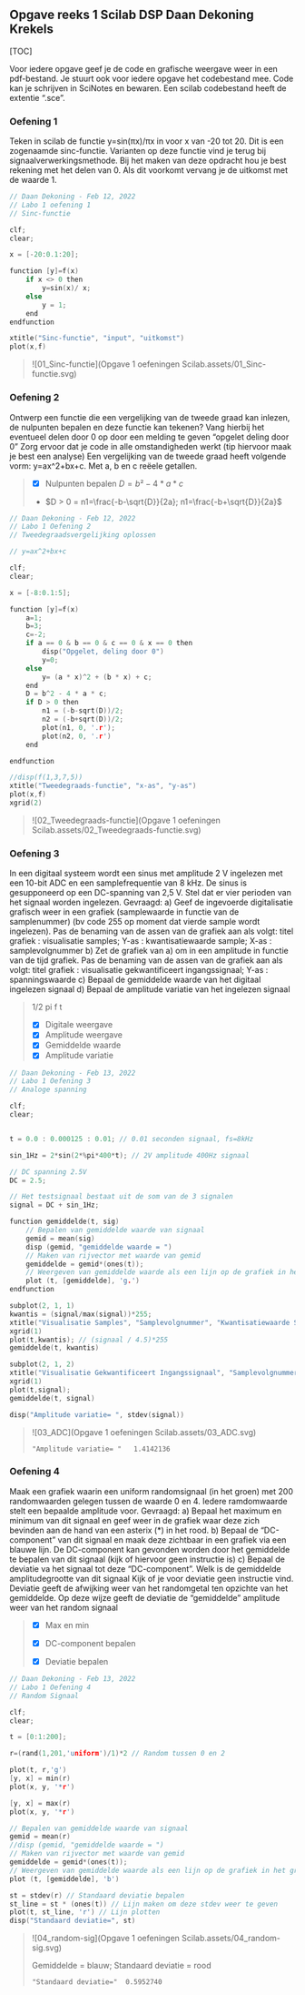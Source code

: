 <h2>Opgave reeks 1 Scilab DSP Daan Dekoning Krekels</h2>

[TOC]

Voor iedere opgave geef je de code en grafische weergave weer in een pdf-bestand.  Je stuurt ook voor iedere opgave het codebestand mee.  Code kan je schrijven in SciNotes en bewaren.  Een scilab codebestand heeft de extentie “.sce”.

### Oefening 1

Teken in scilab de functie y=sin(πx)/πx in voor x van -20 tot 20.  Dit is een zogenaamde sinc-functie.  Varianten op deze functie vind je terug bij signaalverwerkingsmethode. Bij het maken van deze opdracht hou je best rekening met het delen van 0.  Als dit voorkomt vervang je de uitkomst met de waarde 1.

```c
// Daan Dekoning - Feb 12, 2022
// Labo 1 oefening 1
// Sinc-functie

clf;
clear;

x = [-20:0.1:20];

function [y]=f(x)
    if x <> 0 then
        y=sin(x)/ x;
    else
        y = 1;
    end
endfunction

xtitle("Sinc-functie", "input", "uitkomst")
plot(x,f)
```

> ![01_Sinc-functie](Opgave 1 oefeningen Scilab.assets/01_Sinc-functie.svg)

### Oefening 2

Ontwerp een functie die een vergelijking van de tweede graad kan inlezen, de nulpunten bepalen en deze functie kan tekenen? Vang hierbij het eventueel delen door 0 op door een melding te geven “opgelet deling door 0”  Zorg ervoor dat je code in alle omstandigheden werkt (tip hiervoor maak je best een analyse)
Een vergelijking van de tweede graad heeft volgende vorm: y=ax^2+bx+c.  Met a, b en c reëele getallen.

> - [x] Nulpunten bepalen $D = b²-4*a*c$​​ ​ 
> 
> - $D > 0 = n1=\frac{-b-\sqrt{D}}{2a}; n1=\frac{-b+\sqrt{D}}{2a}$​

```c
// Daan Dekoning - Feb 12, 2022
// Labo 1 Oefening 2
// Tweedegraadsvergelijking oplossen

// y=ax^2+bx+c

clf;
clear;

x = [-8:0.1:5];

function [y]=f(x)
    a=1;
    b=3;
    c=-2;
    if a == 0 & b == 0 & c == 0 & x == 0 then
        disp("Opgelet, deling door 0")
        y=0;
    else
        y= (a * x)^2 + (b * x) + c;
    end
    D = b^2 - 4 * a * c;
    if D > 0 then
        n1 = (-b-sqrt(D))/2;
        n2 = (-b+sqrt(D))/2;
        plot(n1, 0, '.r');
        plot(n2, 0, '.r')
    end

endfunction

//disp(f(1,3,7,5))
xtitle("Tweedegraads-functie", "x-as", "y-as")
plot(x,f)
xgrid(2)
```

> ![02_Tweedegraads-functie](Opgave 1 oefeningen Scilab.assets/02_Tweedegraads-functie.svg)

### Oefening 3

In een digitaal systeem wordt een sinus met amplitude 2 V ingelezen met een 10-bit ADC en een samplefrequentie van 8 kHz. De sinus is gesupponeerd op een DC-spanning van 2,5 V.
Stel dat er vier perioden van het signaal worden ingelezen.
Gevraagd: 
a) Geef de ingevoerde digitalisatie grafisch weer in een grafiek (samplewaarde in functie van de samplenummer) (bv code 255 op moment dat vierde sample wordt ingelezen).  Pas de benaming van de assen van de grafiek aan als volgt: titel grafiek : visualisatie samples; Y-as : kwantisatiewaarde sample; X-as : samplevolgnummer
b) Zet de grafiek van a) om in een amplitude in functie van de tijd grafiek.  Pas de benaming van de assen van de grafiek aan als volgt: titel grafiek : visualisatie  gekwantificeert ingangssignaal; Y-as : spanningswaarde 
c) Bepaal de gemiddelde waarde van het digitaal ingelezen signaal
d) Bepaal de amplitude variatie van het ingelezen signaal

> 1/2 pi f t
> 
> - [x] Digitale weergave
> - [x] Amplitude weergave
> - [x] Gemiddelde waarde
> - [x] Amplitude variatie

```c
// Daan Dekoning - Feb 13, 2022
// Labo 1 Oefening 3
// Analoge spanning

clf;
clear;


t = 0.0 : 0.000125 : 0.01; // 0.01 seconden signaal, fs=8kHz

sin_1Hz = 2*sin(2*%pi*400*t); // 2V amplitude 400Hz signaal

// DC spanning 2.5V
DC = 2.5;

// Het testsignaal bestaat uit de som van de 3 signalen
signal = DC + sin_1Hz;

function gemiddelde(t, sig)
    // Bepalen van gemiddelde waarde van signaal
    gemid = mean(sig)
    disp (gemid, "gemiddelde waarde = ")
    // Maken van rijvector met waarde van gemid
    gemiddelde = gemid*(ones(t));
    // Weergeven van gemiddelde waarde als een lijn op de grafiek in het groen
    plot (t, [gemiddelde], 'g.')
endfunction

subplot(2, 1, 1)
kwantis = (signal/max(signal))*255;
xtitle("Visualisatie Samples", "Samplevolgnummer", "Kwantisatiewaarde Sample")
xgrid(1)
plot(t,kwantis); // (signaal / 4.5)*255
gemiddelde(t, kwantis)

subplot(2, 1, 2)
xtitle("Visualisatie Gekwantificeert Ingangssignaal", "Samplevolgnummer", "Spanningswaarde")
xgrid(1)
plot(t,signal);
gemiddelde(t, signal)

disp("Amplitude variatie= ", stdev(signal))
```

> ![03_ADC](Opgave 1 oefeningen Scilab.assets/03_ADC.svg)
> 
> `"Amplitude variatie= "   1.4142136`

### Oefening 4

Maak een grafiek waarin een uniform randomsignaal (in het groen) met 200 randomwaarden gelegen tussen de waarde 0 en 4.  Iedere ramdomwaarde stelt een bepaalde amplitude voor.
Gevraagd: 
a) Bepaal het maximum en minimum van dit signaal en geef weer in de grafiek waar deze zich bevinden aan de hand van een asterix (*) in het rood.
b) Bepaal de “DC-component” van dit signaal en maak deze zichtbaar in een grafiek via een blauwe lijn.  De DC-component kan gevonden worden door het gemiddelde te bepalen van dit signaal (kijk of hiervoor geen instructie is)
c) Bepaal de deviatie va het signaal tot deze “DC-component”.  Welk is de gemiddelde amplitudegrootte van dit signaal Kijk of je voor deviatie geen instructie vind.  Deviatie geeft de afwijking weer van het randomgetal ten opzichte van het gemiddelde.  Op deze wijze geeft de deviatie de “gemiddelde” amplitude weer van het random signaal

> - [x] Max en min
> 
> - [x] DC-component bepalen
> 
> - [x] Deviatie bepalen

```c
// Daan Dekoning - Feb 13, 2022
// Labo 1 Oefening 4
// Random Signaal

clf;
clear;

t = [0:1:200];

r=(rand(1,201,'uniform')/1)*2 // Random tussen 0 en 2

plot(t, r,'g')
[y, x] = min(r)
plot(x, y, '*r')

[y, x] = max(r)
plot(x, y, '*r')

// Bepalen van gemiddelde waarde van signaal
gemid = mean(r)
//disp (gemid, "gemiddelde waarde = ")
// Maken van rijvector met waarde van gemid
gemiddelde = gemid*(ones(t));
// Weergeven van gemiddelde waarde als een lijn op de grafiek in het groen
plot (t, [gemiddelde], 'b')

st = stdev(r) // Standaard deviatie bepalen
st_line = st * (ones(t)) // Lijn maken om deze stdev weer te geven
plot(t, st_line, 'r') // Lijn plotten
disp("Standaard deviatie=", st)
```

> ![04_random-sig](Opgave 1 oefeningen Scilab.assets/04_random-sig.svg)
> 
> Gemiddelde = blauw; Standaard deviatie = rood
> 
> `"Standaard deviatie="  0.5952740`
